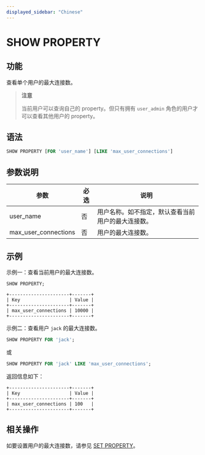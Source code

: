 ```yaml
---
displayed_sidebar: "Chinese"
---
```



# SHOW PROPERTY

## 功能

查看单个用户的最大连接数。

> **注意**
>
> 当前用户可以查询自己的 property。但只有拥有 `user_admin` 角色的用户才可以查看其他用户的 property。

## 语法

```SQL
SHOW PROPERTY [FOR 'user_name'] [LIKE 'max_user_connections']
```

## 参数说明

| **参数**              | **必选** | **说明**                                    |
| -------------------- | -------- | ----------------------------------------- |
| user_name            | 否       | 用户名称。如不指定，默认查看当前用户的最大连接数。 |
| max_user_connections | 否       | 用户的最大连接数。                           |

## 示例

示例一：查看当前用户的最大连接数。

```Plain
SHOW PROPERTY;

+----------------------+-------+
| Key                  | Value |
+----------------------+-------+
| max_user_connections | 10000 |
+----------------------+-------+
```

示例二：查看用户 `jack` 的最大连接数。

```SQL
SHOW PROPERTY FOR 'jack';
```

或

```SQL
SHOW PROPERTY FOR 'jack' LIKE 'max_user_connections';
```

返回信息如下：

```Plain
+----------------------+-------+
| Key                  | Value |
+----------------------+-------+
| max_user_connections | 100   |
+----------------------+-------+
```

## 相关操作

如要设置用户的最大连接数，请参见 [SET PROPERTY](./SET_PROPERTY.md)。
